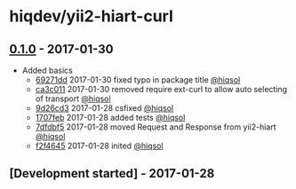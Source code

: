 # hiqdev/yii2-hiart-curl

## [0.1.0] - 2017-01-30

- Added basics
    - [69271dd] 2017-01-30 fixed typo in package title [@hiqsol]
    - [ca3c011] 2017-01-30 removed require ext-curl to allow auto selecting of transport [@hiqsol]
    - [9d26cd3] 2017-01-28 csfixed [@hiqsol]
    - [1707feb] 2017-01-28 added tests [@hiqsol]
    - [7dfdbf5] 2017-01-28 moved Request and Response from yii2-hiart [@hiqsol]
    - [f2f4645] 2017-01-28 inited [@hiqsol]

## [Development started] - 2017-01-28

[@hiqsol]: https://github.com/hiqsol
[sol@hiqdev.com]: https://github.com/hiqsol
[@SilverFire]: https://github.com/SilverFire
[d.naumenko.a@gmail.com]: https://github.com/SilverFire
[@tafid]: https://github.com/tafid
[andreyklochok@gmail.com]: https://github.com/tafid
[@BladeRoot]: https://github.com/BladeRoot
[bladeroot@gmail.com]: https://github.com/BladeRoot
[69271dd]: https://github.com/hiqdev/yii2-hiart-curl/commit/69271dd
[ca3c011]: https://github.com/hiqdev/yii2-hiart-curl/commit/ca3c011
[9d26cd3]: https://github.com/hiqdev/yii2-hiart-curl/commit/9d26cd3
[1707feb]: https://github.com/hiqdev/yii2-hiart-curl/commit/1707feb
[7dfdbf5]: https://github.com/hiqdev/yii2-hiart-curl/commit/7dfdbf5
[f2f4645]: https://github.com/hiqdev/yii2-hiart-curl/commit/f2f4645
[Under development]: https://github.com/hiqdev/yii2-hiart-curl/releases
[0.1.0]: https://github.com/hiqdev/yii2-hiart-curl/releases/tag/0.1.0
